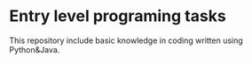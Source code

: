 # Entry level programing tasks
This repository include basic knowledge in coding written using Python&Java.
